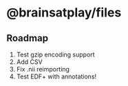 # @brainsatplay/files

## Roadmap
1. Test gzip encoding support
2. Add CSV
3. Fix .nii reimporting
4. Test EDF+ with annotations!


